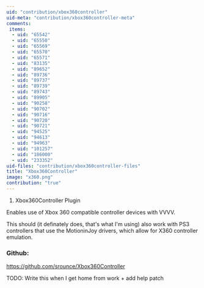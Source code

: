 ```yaml
---
uid: "contribution/xbox360controller"
uid-meta: "contribution/xbox360controller-meta"
comments: 
 items: 
  - uid: "65542"
  - uid: "65550"
  - uid: "65569"
  - uid: "65570"
  - uid: "65571"
  - uid: "83135"
  - uid: "89652"
  - uid: "89736"
  - uid: "89737"
  - uid: "89739"
  - uid: "89743"
  - uid: "89905"
  - uid: "90258"
  - uid: "90702"
  - uid: "90716"
  - uid: "90720"
  - uid: "90721"
  - uid: "94525"
  - uid: "94613"
  - uid: "94963"
  - uid: "101257"
  - uid: "186000"
  - uid: "233352"
uid-files: "contribution/xbox360controller-files"
title: "Xbox360Controller"
image: "x360.png"
contribution: "true"
---
```


1.  Xbox360Controller Plugin
Enables use of Xbox 360 compatible controller devices with VVVV.

This should (it definately does, that's what I'm using) also work with PS3 controllers that use the MotioninJoy drivers, which allow for X360 controller emulation.

###  Github:
https://github.com/srounce/Xbox360Controller

TODO: Write this when I get home from work + add help patch